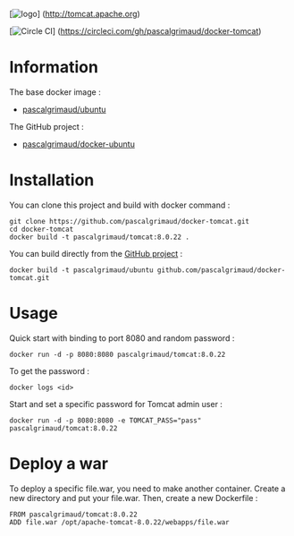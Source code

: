 [![logo](http://tomcat.apache.org/images/tomcat.png)]
(http://tomcat.apache.org)

[![Circle CI](https://circleci.com/gh/pascalgrimaud/docker-tomcat.svg?style=svg)]
(https://circleci.com/gh/pascalgrimaud/docker-tomcat)


# Information

The base docker image :

  * [pascalgrimaud/ubuntu](https://registry.hub.docker.com/u/pascalgrimaud/ubuntu/)

The GitHub project :

  * [pascalgrimaud/docker-ubuntu](https://github.com/pascalgrimaud/docker-tomcat/)


# Installation

You can clone this project and build with docker command :

```
git clone https://github.com/pascalgrimaud/docker-tomcat.git
cd docker-tomcat
docker build -t pascalgrimaud/tomcat:8.0.22 .
```

You can build directly from the [GitHub project](https://github.com/pascalgrimaud/docker-tomcat/) :

```
docker build -t pascalgrimaud/ubuntu github.com/pascalgrimaud/docker-tomcat.git
```


# Usage

Quick start with binding to port 8080 and random password :

```
docker run -d -p 8080:8080 pascalgrimaud/tomcat:8.0.22
```

To get the password :

```
docker logs <id>
```

Start and set a specific password for Tomcat admin user :

```
docker run -d -p 8080:8080 -e TOMCAT_PASS="pass" pascalgrimaud/tomcat:8.0.22
```


# Deploy a war

To deploy a specific file.war, you need to make another container.
Create a new directory and put your file.war.
Then, create a new Dockerfile :

```
FROM pascalgrimaud/tomcat:8.0.22
ADD file.war /opt/apache-tomcat-8.0.22/webapps/file.war
```
